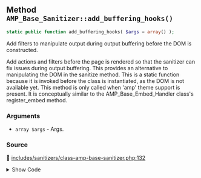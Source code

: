 ## Method `AMP_Base_Sanitizer::add_buffering_hooks()`

```php
static public function add_buffering_hooks( $args = array() );
```

Add filters to manipulate output during output buffering before the DOM is constructed.

Add actions and filters before the page is rendered so that the sanitizer can fix issues during output buffering. This provides an alternative to manipulating the DOM in the sanitize method. This is a static function because it is invoked before the class is instantiated, as the DOM is not available yet. This method is only called when &#039;amp&#039; theme support is present. It is conceptually similar to the AMP_Base_Embed_Handler class&#039;s register_embed method.

### Arguments

* `array $args` - Args.

### Source

:link: [includes/sanitizers/class-amp-base-sanitizer.php:132](https://github.com/ampproject/amp-wp/blob/develop/includes/sanitizers/class-amp-base-sanitizer.php#L132)

<details>
<summary>Show Code</summary>

```php
public static function add_buffering_hooks( $args = [] ) {} // phpcs:ignore VariableAnalysis.CodeAnalysis.VariableAnalysis.UnusedVariable
```

</details>
